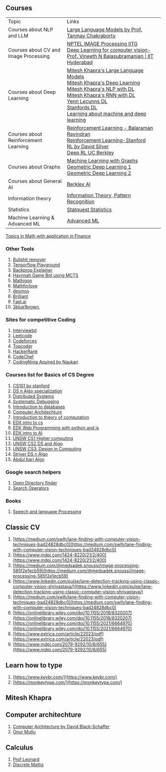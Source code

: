 ## Courses

<table>
    <tbody>
        <tr>
            <td>Topic</td>
            <td>Links</td>
        </tr>
        <tr>
            <td>Courses about NLP and LLM</td>
            <td><a href="https://www.youtube.com/playlist?list=PLqGkIjcOyrGnjyBHl4GE2S9kX47X96FH-">Large Language Models by Prof. Tanmay Chakraborty</a></td>
        </tr>
        <tr>
            <td>Courses about CV and Image Processing</td>
            <td><a href="https://www.youtube.com/playlist?list=PLwdnzlV3ogoVsma5GmBSsgJM6gHv1QoAo">NPTEL IMAGE Processing IITG</a><br/>
            <a href="https://www.youtube.com/playlist?list=PLEAYkSg4uSQ0Q5Z1IYI-0g2cbD-2Rt-I6">Deep Learning for computer vision-Prof. Vineeth N Balasubramanian   |   IIT Hyderabad</a></td>
        </tr>
        <tr>
            <td>Courses about Deep Learning</td>
            <td>
                <a href="https://www.youtube.com/playlist?list=PLZ2ps__7DhBZVxMrSkTIcG6zZBDKUXCnM">Mitesh Khapra's Large Language Models</a><br/>
                <a href="https://www.youtube.com/playlist?list=PLEAYkSg4uSQ1r-2XrJ_GBzzS6I-f8yfRU">Mitesh Khapra's Deep Learning</><br/>
                <a href="https://www.youtube.com/playlist?list=PLrLxpnf4DCA_WmcbedFzwMKfG-OznC8WU">Mitesh Khapra's NLP with DL</><br/>
                <a href="https://www.youtube.com/playlist?list=PLGP2q2bIgaNy9_tR-a0fElXJ1Ou-iB2IU">Mitesh Khapra's RNN with DL</><br/>
                <a href="https://www.youtube.com/playlist?list=PLgF7i4LH-YxacgG0OPmTYe1UUQAvcw9Ke">Yenn Lecunns DL</><br/>
                <a href="https://www.youtube.com/playlist?list=PL3FW7Lu3i5JvHM8ljYj-zLfQRF3EO8sYv">Stanfords DL</><br/>
                <a href="https://www.youtube.com/playlist?list=PLB2SCq-tZtVl91qSPm0EwqrJqhYMCeoAx">Learning about machine and deep learning</a><br/>
            </td>
        </tr>
        <tr>
            <td>Courses about Reinforcement Learning</td>
            <td>
                <a href="https://www.youtube.com/@reinforcementlearning1077">Reinforcement Learning - Balaraman Ravindran</a><br/>
                <a href="https://www.youtube.com/playlist?list=PLoROMvodv4rN4wG6Nk6sNpTEbuOSosZdX">Reinforcement Learning-Stanford</a><br/>
                <a href="https://www.youtube.com/playlist?list=PLqYmG7hTraZDM-OYHWgPebj2MfCFzFObQ">RL by David Silver</a><br/>
                <a href="https://www.youtube.com/playlist?list=PL_iWQOsE6TfXxKgI1GgyV1B_Xa0DxE5eH">Deep RL UC Berkley</a><br/>
            </td>
        </tr>
         <tr>
            <td>Courses about Graphs</td>
            <td>
                <a href="https://www.youtube.com/playlist?list=PLoROMvodv4rOP-ImU-O1rYRg2RFxomvFp">Machine Learning with Graphs</a><br/>
                <a href="https://www.youtube.com/playlist?list=PLn2-dEmQeTfQ8YVuHBOvAhUlnIPYxkeu3">Geometric Deep Learning 1</a><br/>
                <a href="https://www.youtube.com/playlist?list=PLn2-dEmQeTfSLXW8yXP4q_Ii58wFdxb3C">Geometric Deep Learning 2</a><br/>
            </td>
        </tr>
        <tr>
            <td>Courses about General AI</td>
            <td><a href="https://www.youtube.com/playlist?list=PLjsx92GvetlT6aVqJodhOdMZ7M_IkJsmL">Berkley AI</a></td>
        </tr>
        <tr>
            <td>Information theory</td>
            <td><a href="https://www.youtube.com/playlist?list=PLruBu5BI5n4aFpG32iMbdWoRVAA-Vcso6">Information Theory, Pattern Recognition</a></td>
        </tr>
        <tr>
            <td>
                Statistics
            </td>
            <td><a href="https://www.youtube.com/playlist?list=PLblh5JKOoLUK0FLuzwntyYI10UQFUhsY9">Statquest Statistics</a></td>
        </tr>
        <tr>
            <td>Machine Learning & Advanced ML</td>
            <td><a href="https://www.youtube.com/playlist?list=PLWL87aJW5Y--YMBUgw4yn28_njbLMHINR">Advanced ML</a></td>
        </tr>
    </tbody>
</table>
                    
<a href="https://www.youtube.com/playlist?list=PLUl4u3cNGP63ctJIEC1UnZ0btsphnnoHR">Topics in Math with application in Finance</a>

### Other Tools
1. [Bullshit remover](https://www.bullshitremover.com/)
2. [Tensorflow Playground](https://playground.tensorflow.org)
3. [Backprop Explainer](https://xnought.github.io/backprop-explainer/)
4. [Havnnah Game Bot using MCTS](https://gauravmeena0708.github.io/havannah/index.html)
5. [Mathigon](https://mathigon.org/)
6. [Mathforlove](https://mathforlove.com)
7. [desmos](https://www.desmos.com/)
8. [Brilliant](https://brilliant.org/)
9. [Fast.ai](https://course.fast.ai/)
10. [3blue1brown](https://www.youtube.com/@3blue1brown), 


### Sites for competitive Coding
1. [Interviewbit](interviewbit.com/)
2. [Leetcode](https://leetcode.com/)
3. [Codeforces](https://codeforces.com/)
4. [Topcoder](https://www.topcoder.com/)
5. [HackerRank](https://www.hackerrank.com/)
6. [CodeChef](https://www.codechef.com/)
7. [CodingNinja Aquired by Naukari](https://www.naukri.com/code360/)

### Courses list for Basics of CS Degree
1. [CS101 by stanford](https://www.edx.org/learn/computer-science/stanford-university-computer-science-101)
2. [DS n Algo specialization](https://www.coursera.org/specializations/data-structures-algorithms)
3. [Distributed Systems](https://www.youtube.com/playlist?list=PLrw6a1wE39_tb2fErI4-WkMbsvGQk9_UB)
4. [Systematic Debugging](https://www.st.cs.uni-saarland.de/whyprogramsfail/slides.php)
5. [Introduction to databases](https://www.youtube.com/playlist?list=PLroEs25KGvwzmvIxYHRhoGTz9w8LeXek0)
6. [Computer Architechture](https://www.coursera.org/learn/comparch)
7. [Introduction to theory of computation](https://www.youtube.com/playlist?list=PL601FC994BDD963E4)
8. [EDX intro to cs](https://www.edx.org/learn/computer-science/harvard-university-cs50-s-introduction-to-computer-science)
9. [EDX Web Programming with python and js](https://www.edx.org/learn/web-development/harvard-university-cs50-s-web-programming-with-python-and-javascript)
10. [EDX intro to AI](https://www.edx.org/learn/artificial-intelligence/harvard-university-cs50-s-introduction-to-artificial-intelligence-with-python)
11. [UNSW CS1 Higher computing ](https://www.youtube.com/playlist?list=PL6B940F08B9773B9F)
12. [UNSW CS2 DS and Algo](https://www.youtube.com/playlist?list=PLE621E25B3BF8B9D1)
13. [UNSW CS3: Design in Computing](https://www.youtube.com/playlist?list=PLC3E93EF6B9645D9D)
14. [Striver DS n Algo](https://www.youtube.com/playlist?list=PLgUwDviBIf0oF6QL8m22w1hIDC1vJ_BHz)
15. [Abdul bari Algo](https://www.youtube.com/playlist?list=PLDN4rrl48XKpZkf03iYFl-O29szjTrs_O)

### Google search helpers
1. [Open Directory finder](https://ewasion.github.io/opendirectory-finder/)
2. [Search Operators](https://ahrefs.com/blog/google-advanced-search-operators/)

### Books
1. [Speech and language Processing](https://web.stanford.edu/~jurafsky/slp3/)

## Classic CV 
1. [https://medium.com/swlh/lane-finding-with-computer-vision-techniques-bad24828dbc0](https://medium.com/swlh/lane-finding-with-computer-vision-techniques-bad24828dbc0)
2. [https://www.mdpi.com/1424-8220/21/2/400](https://www.mdpi.com/1424-8220/21/2/400)
3. [https://medium.com/@medsadek.snoussi/image-processing-585f2e1ecb59](https://medium.com/@medsadek.snoussi/image-processing-585f2e1ecb59)
4. [https://www.linkedin.com/pulse/lane-detection-tracking-using-classic-computer-vision-shrivastava/](https://www.linkedin.com/pulse/lane-detection-tracking-using-classic-computer-vision-shrivastava/)
5. [https://medium.com/swlh/lane-finding-with-computer-vision-techniques-bad24828dbc0](https://medium.com/swlh/lane-finding-with-computer-vision-techniques-bad24828dbc0)
6. [https://onlinelibrary.wiley.com/doi/10.1155/2018/8320207](https://onlinelibrary.wiley.com/doi/10.1155/2018/8320207)
7. [https://onlinelibrary.wiley.com/doi/10.1155/2021/6664970](https://onlinelibrary.wiley.com/doi/10.1155/2021/6664970)
8. [https://www.extrica.com/article/22023/pdf](https://www.extrica.com/article/22023/pdf)
9. [https://www.mdpi.com/2079-9292/10/6/655](https://www.mdpi.com/2079-9292/10/6/655)

## Learn how to type
1. [https://www.keybr.com/](https://www.keybr.com/)
2. [https://monkeytype.com/](https://monkeytype.com/)

## Mitesh Khapra  


## Computer architechture
1. [Computer Architecture by David Black-Schaffer](https://www.youtube.com/playlist?list=PL9b_pbvWZfKjzceHxm8aceOvNR_6icJI-)
2. [Onur Mutlu](https://www.youtube.com/playlist?list=PL5Q2soXY2Zi-EImKxYYY1SZuGiOAOBKaf)

## Calculus
1. [Prof Leonard](https://www.youtube.com/playlist?list=PLF797E961509B4EB5)
2. [Discrete Maths](https://www.youtube.com/playlist?list=PLl-gb0E4MII28GykmtuBXNUNoej-vY5Rz)

<!--
<tr>
            <td>2</td>
            <td><table>
    <tbody>
        <tr>
            <td><ul><li>list item 1</li><li>list item 2</li></ul></td>
            <td>2</td>
        </tr>
        <tr>
            <td>1</td>
            <td>2</td>
        </tr>
    </tbody>
</table></td>
        </tr>
-->
